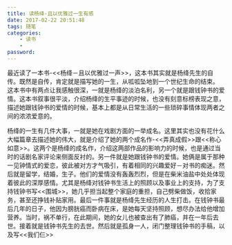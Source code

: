 ```yaml
---
title: 读杨绛-且以优雅过一生有感
date: 2017-02-22 20:51:48
tags: 随笔
categories:
    - 读书
    - 
password: 
---
```


最近读了一本书-<<杨绛－且以优雅过一声>>，这本书其实就是杨绛先生的自传。既然是自传，肯定就是描写她的一生，从呱呱坠地到一个世纪生命的结束。 这本书中有两点让我感触很深，一就是杨绛的淡泊名利，另一个就是跟钱钟书的爱情。这本书叙事很平淡，介绍杨绛的生平事迹的时候，也没有刻意标榜表现之意，描述她跟钱钟书的爱情的时候，基本上都是从日常生活的一些琐碎事情体现两者之间的浓浓爱意的。 

杨绛的一生有几件大事，一就是她在戏剧方面的一举成名。这里其实也没有花什么大幅篇章去描述她的伟大，就是介绍了她的两个成名作-<<弄真成假>>跟<<称心如意>>。这两个是杨绛的成名作，介绍这两部作品的影响力的时候，也是通过当时的话剧名家评论来侧面反衬的。另一件就是她跟钱钟书的爱情。她俩是属于那种一见钟情式的爱恋，彼此被对方才气吸引，有着相同的兴趣爱好－对书的痴迷。然后就是留学，结婚，生子。他们的爱情没有轰轰烈烈，但是在柴米油盐中处处体现着彼此的深厚感情。尤其是杨绛对钱钟书生活上的照顾以及事业上的支持，为了支持钱钟书写<<围城>>，她几乎担当起整个家庭的重担，自己劈柴做饭，收拾家务，甚至还挣钱补贴家用。最后一件事就是杨绛先生经历的人生打击。在钱钟书最后几年的日子，他因为膀胱癌而卧病在床，是她每天坚持照顾，想尽办法给他增加营养。当时，祸不单行，在此期间，她的女儿也被查出有了肺癌，并在一年后去世。接着就是钱钟书先生的去世。然后就是孤身一人，闭门整理钱钟书的手稿，以及写<<我们仨>>

